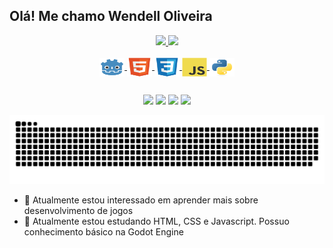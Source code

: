## Olá! Me chamo Wendell Oliveira

<div align="center">
  <a href="https://github.com/wendelloliiver">
  <img height="180em" src="https://github-readme-stats.vercel.app/api?username=wendelloliiver&show_icons=true&theme=github_dark&include_all_commits=true&count_private=true"/>
  <img height="180em" src="https://github-readme-stats.vercel.app/api/top-langs/?username=wendelloliiver&layout=compact&langs_count=7&theme=github_dark"/>
</div>

<div style="display: inline_block" align="center"><br>
  <img align="center" alt="wendell-godot" height="30" width="40" src="https://github.com/devicons/devicon/blob/master/icons/godot/godot-original.svg">
  <img align="center" alt="wendell-HTML" height="30" width="40" src="https://github.com/devicons/devicon/blob/master/icons/html5/html5-original.svg">
  <img align="center" alt="wendell-CSS" height="30" width="40" src="https://github.com/devicons/devicon/blob/master/icons/css3/css3-original.svg">
  <img align="center" alt="wendell-js" height="30" width="40" src="https://github.com/devicons/devicon/blob/master/icons/javascript/javascript-original.svg">
  <img align="center" alt="wendell-Python" height="30" width="40" src="https://github.com/devicons/devicon/blob/master/icons/python/python-original.svg">
</div>
  
##
 
<div align="center"> 
  <a href="https://www.youtube.com/channel/UC2duCPyCHwbMnoBr81AaDJA" target="_blank"><img src="https://img.shields.io/badge/YouTube-FF0000?style=for-the-badge&logo=youtube&logoColor=white" target="_blank"></a>
  <a href="https://instagram.com/wendelloliiver" target="_blank"><img src="https://img.shields.io/badge/-Instagram-%23E4405F?style=for-the-badge&logo=instagram&logoColor=white" target="_blank"></a>
 	<a href = "mailto:contato.wendelloliveira@gmail.com"><img src="https://img.shields.io/badge/-Gmail-%23333?style=for-the-badge&logo=gmail&logoColor=white" target="_blank"></a>
  <a href="https://www.linkedin.com/in/wendelloliiver/" target="_blank"><img src="https://img.shields.io/badge/-LinkedIn-%230077B5?style=for-the-badge&logo=linkedin&logoColor=white" target="_blank"></a> 
 
  ![Snake animation](https://raw.githubusercontent.com/Platane/snk/output/github-contribution-grid-snake.svg)
 
</div>

- 👀 Atualmente estou interessado em aprender mais sobre desenvolvimento de jogos
- 🌱 Atualmente estou estudando HTML, CSS e Javascript. Possuo conhecimento básico na Godot Engine


